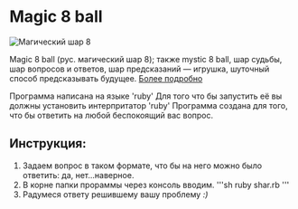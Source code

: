 # Magic 8 ball
![Магический шар 8](https://i.imgflip.com/1c8tfl.jpg)

Magic 8 ball (рус. магический шар 8); также mystic 8 ball, шар судьбы, шар вопросов и ответов, шар предсказаний — игрушка, шуточный способ предсказывать будущее.  [Более подробно](https://ru.wikipedia.org/wiki/Magic_8_ball "Ссылка на википедию")

Программа написана на языке 'ruby' Для того что бы запустить её вы должны установить интерпритатор 'ruby'
Программа создана для того, что бы ответить на любой беспокоящий вас вопрос.

## Инструкция:
1. Задаем вопрос в таком формате, что бы на него можно было ответить: да, нет...наверное.
2. В корне папки прораммы через консоль вводим.
'''sh
ruby shar.rb
'''
3. Радумеся ответу решившему вашу проблему *:)*
